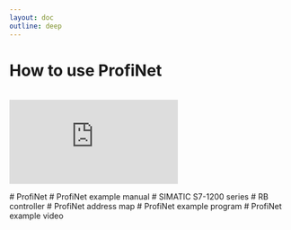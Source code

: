 ```yaml
---
layout: doc
outline: deep
---
```


# How to use ProfiNet

<br>

<iframe class="iframe-resources" src="https://rainbowco-my.sharepoint.com/:p:/g/personal/hyoin_rainbow-robotics_com/EbkegGM2-KBKtn547wvHUJ8BTr63XlUny8M47_pUEaVUrQ?e=5mtZ2n&amp;action=embedview&amp;wdbipreview=true&amp;wdAr=1.7777777777777777" frameborder="0"></iframe>

\# ProfiNet
\# ProfiNet example manual
\# SIMATIC S7-1200 series
\# RB controller
\# ProfiNet address map
\# ProfiNet example program
\# ProfiNet example video
